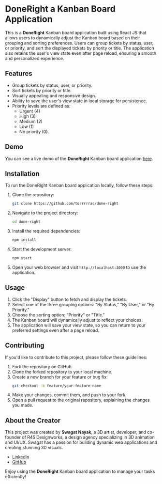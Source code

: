 # DoneRight a Kanban Board Application

This is a **DoneRight** Kanban board application built using React JS that allows users to dynamically adjust the Kanban board based on their grouping and sorting preferences. Users can group tickets by status, user, or priority, and sort the displayed tickets by priority or title. The application also retains the user's view state even after page reload, ensuring a smooth and personalized experience.

## Features

- Group tickets by status, user, or priority.
- Sort tickets by priority or title.
- Visually appealing and responsive design.
- Ability to save the user's view state in local storage for persistence.
- Priority levels are defined as:
  - Urgent (4)
  - High (3)
  - Medium (2)
  - Low (1)
  - No priority (0).

## Demo

You can see a live demo of the **DoneRight** Kanban board application [here]().

## Installation

To run the DoneRight Kanban board application locally, follow these steps:

1. Clone the repository:
    ```bash
    git clone https://github.com/torrrrrac/done-right
    ```

2. Navigate to the project directory:
     ```bash
     cd done-right
     ```

3. Install the required dependencies:
     ```bash
     npm install
     ```

4. Start the development server:
     ```bash
     npm start
     ```

5. Open your web browser and visit `http://localhost:3000` to use the application.

## Usage

1. Click the "Display" button to fetch and display the tickets.
2. Select one of the three grouping options: "By Status," "By User," or "By Priority."
3. Choose the sorting option: "Priority" or "Title."
4. The Kanban board will dynamically adjust to reflect your choices.
5. The application will save your view state, so you can return to your preferred settings even after a page reload.

## Contributing

If you'd like to contribute to this project, please follow these guidelines:

1. Fork the repository on GitHub.
2. Clone the forked repository to your local machine.
3. Create a new branch for your feature or bug fix:
    ```bash
    git checkout -b feature/your-feature-name
    ```
4. Make your changes, commit them, and push to your fork.
5. Open a pull request to the original repository, explaining the changes you made.

## About the Creator

This project was created by **Swagat Nayak**, a 3D artist, developer, and co-founder of R45 Designworks, a design agency specializing in 3D animation and UI/UX. Swagat has a passion for building dynamic web applications and creating stunning 3D visuals.

- [LinkedIn](https://www.linkedin.com/in/carrrrrot/)
- [GitHub](https://github.com/torrrrrac)

Enjoy using the **DoneRight** Kanban board application to manage your tasks efficiently!